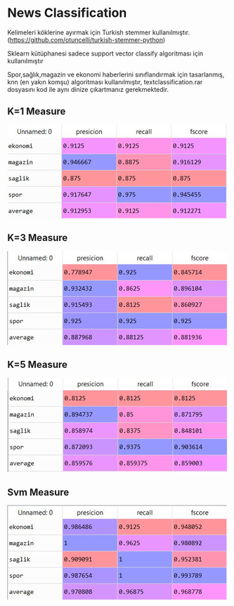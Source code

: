 # News Classification

Kelimeleri köklerine ayırmak için Turkish stemmer kullanılmıştır.(https://github.com/otuncelli/turkish-stemmer-python)

Sklearn kütüphanesi sadece support vector classify algoritması için kullanılmıştır

Spor,sağlık,magazin ve ekonomi haberlerini sınıflandırmak için tasarlanmış, knn (en yakın komşu) algoritması kullanılmıştır,
textclassification.rar dosyasını kod ile aynı dinize çıkartmanız gerekmektedir.


## K=1 Measure 

![Test Image 1](https://github.com/atidem/newsClassification/blob/master/k1.JPG)

## K=3 Measure 

![Test Image 1](https://github.com/atidem/newsClassification/blob/master/k3.JPG)

## K=5 Measure 

![Test Image 1](https://github.com/atidem/newsClassification/blob/master/k5.JPG)

## Svm Measure 

![Test Image 1](https://github.com/atidem/newsClassification/blob/master/svm.JPG)
